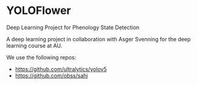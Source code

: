 # YOLOFlower
Deep Learning Project for Phenology State Detection

A deep learning project in collaboration with Asger Svenning for the deep learning course at AU.

We use the following repos:
- https://github.com/ultralytics/yolov5
- https://github.com/obss/sahi

